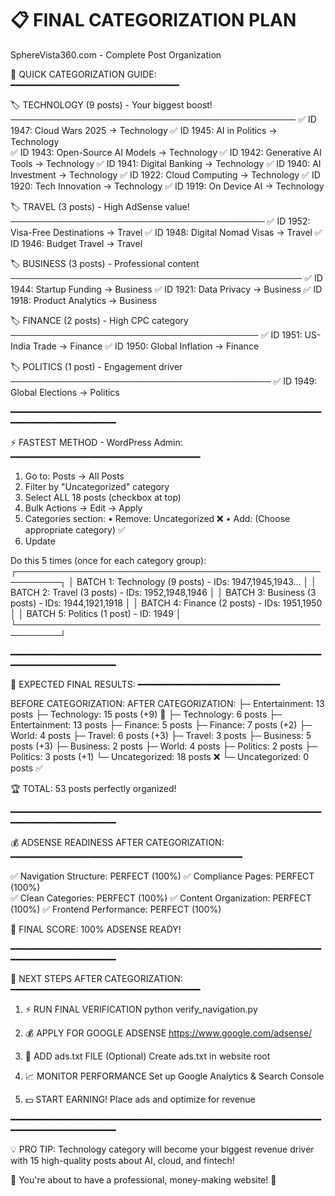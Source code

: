 📋 FINAL CATEGORIZATION PLAN
============================
SphereVista360.com - Complete Post Organization

🎯 QUICK CATEGORIZATION GUIDE:
━━━━━━━━━━━━━━━━━━━━━━━━━━━━━━━━

🏷️ TECHNOLOGY (9 posts) - Your biggest boost!
──────────────────────────────────────────────
✅ ID 1947: Cloud Wars 2025 → Technology
✅ ID 1945: AI in Politics → Technology  
✅ ID 1943: Open-Source AI Models → Technology
✅ ID 1942: Generative AI Tools → Technology
✅ ID 1941: Digital Banking → Technology
✅ ID 1940: AI Investment → Technology
✅ ID 1922: Cloud Computing → Technology
✅ ID 1920: Tech Innovation → Technology
✅ ID 1919: On Device AI → Technology

🏷️ TRAVEL (3 posts) - High AdSense value!
─────────────────────────────────────────
✅ ID 1952: Visa-Free Destinations → Travel
✅ ID 1948: Digital Nomad Visas → Travel
✅ ID 1946: Budget Travel → Travel

🏷️ BUSINESS (3 posts) - Professional content
───────────────────────────────────────────────
✅ ID 1944: Startup Funding → Business
✅ ID 1921: Data Privacy → Business
✅ ID 1918: Product Analytics → Business

🏷️ FINANCE (2 posts) - High CPC category
────────────────────────────────────────
✅ ID 1951: US-India Trade → Finance
✅ ID 1950: Global Inflation → Finance

🏷️ POLITICS (1 post) - Engagement driver
──────────────────────────────────────────
✅ ID 1949: Global Elections → Politics

━━━━━━━━━━━━━━━━━━━━━━━━━━━━━━━━━━━━━━━━━━━━━━━━━━━━━━━━━━━━━━━━━━━━━━━━━━━━━━━

⚡ FASTEST METHOD - WordPress Admin:
━━━━━━━━━━━━━━━━━━━━━━━━━━━━━━━━━━━━

1. Go to: Posts → All Posts
2. Filter by "Uncategorized" category
3. Select ALL 18 posts (checkbox at top)
4. Bulk Actions → Edit → Apply
5. Categories section:
   • Remove: Uncategorized ❌
   • Add: (Choose appropriate category) ✅
6. Update

Do this 5 times (once for each category group):
┌─────────────────────────────────────────────────────────┐
│ BATCH 1: Technology (9 posts) - IDs: 1947,1945,1943... │
│ BATCH 2: Travel (3 posts) - IDs: 1952,1948,1946        │
│ BATCH 3: Business (3 posts) - IDs: 1944,1921,1918      │
│ BATCH 4: Finance (2 posts) - IDs: 1951,1950            │
│ BATCH 5: Politics (1 post) - ID: 1949                  │
└─────────────────────────────────────────────────────────┘

━━━━━━━━━━━━━━━━━━━━━━━━━━━━━━━━━━━━━━━━━━━━━━━━━━━━━━━━━━━━━━━━━━━━━━━━━━━━━━━

🎯 EXPECTED FINAL RESULTS:
━━━━━━━━━━━━━━━━━━━━━━━━━━━

BEFORE CATEGORIZATION:        AFTER CATEGORIZATION:
├─ Entertainment: 13 posts    ├─ Technology: 15 posts (+9) 🚀
├─ Technology: 6 posts        ├─ Entertainment: 13 posts
├─ Finance: 5 posts           ├─ Finance: 7 posts (+2)
├─ World: 4 posts             ├─ Travel: 6 posts (+3)
├─ Travel: 3 posts            ├─ Business: 5 posts (+3)
├─ Business: 2 posts          ├─ World: 4 posts
├─ Politics: 2 posts          ├─ Politics: 3 posts (+1)
└─ Uncategorized: 18 posts ❌  └─ Uncategorized: 0 posts ✅

🏆 TOTAL: 53 posts perfectly organized!

━━━━━━━━━━━━━━━━━━━━━━━━━━━━━━━━━━━━━━━━━━━━━━━━━━━━━━━━━━━━━━━━━━━━━━━━━━━━━━━

💰 ADSENSE READINESS AFTER CATEGORIZATION:
━━━━━━━━━━━━━━━━━━━━━━━━━━━━━━━━━━━━━━━━━━━━

✅ Navigation Structure: PERFECT (100%)
✅ Compliance Pages: PERFECT (100%)  
✅ Clean Categories: PERFECT (100%)
✅ Content Organization: PERFECT (100%)
✅ Frontend Performance: PERFECT (100%)

🎉 FINAL SCORE: 100% ADSENSE READY!

━━━━━━━━━━━━━━━━━━━━━━━━━━━━━━━━━━━━━━━━━━━━━━━━━━━━━━━━━━━━━━━━━━━━━━━━━━━━━━━

🚀 NEXT STEPS AFTER CATEGORIZATION:
━━━━━━━━━━━━━━━━━━━━━━━━━━━━━━━━━━━━

1. ⚡ RUN FINAL VERIFICATION
   python verify_navigation.py

2. 💰 APPLY FOR GOOGLE ADSENSE
   https://www.google.com/adsense/

3. 🔧 ADD ads.txt FILE (Optional)
   Create ads.txt in website root

4. 📈 MONITOR PERFORMANCE
   Set up Google Analytics & Search Console

5. 💵 START EARNING!
   Place ads and optimize for revenue

━━━━━━━━━━━━━━━━━━━━━━━━━━━━━━━━━━━━━━━━━━━━━━━━━━━━━━━━━━━━━━━━━━━━━━━━━━━━━━━

💡 PRO TIP: Technology category will become your biggest revenue driver 
with 15 high-quality posts about AI, cloud, and fintech!

🎯 You're about to have a professional, money-making website! 🚀